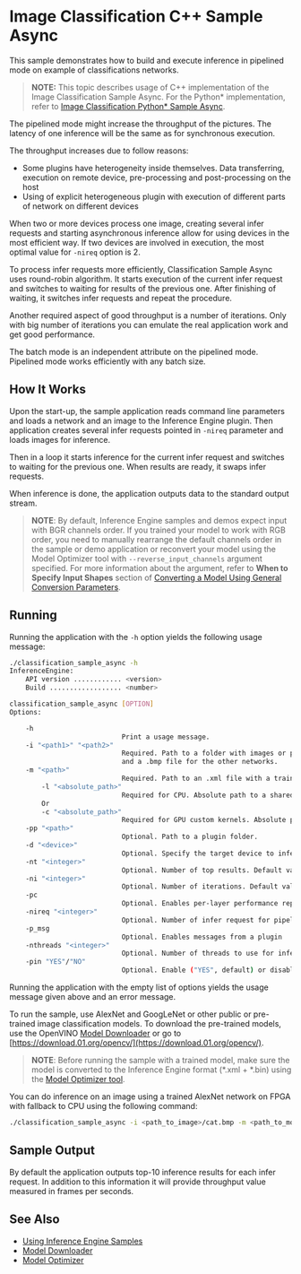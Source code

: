 # Image Classification C++ Sample Async

This sample demonstrates how to build and execute inference in pipelined mode on example of classifications networks.

> **NOTE:** This topic describes usage of C++ implementation of the Image Classification Sample Async. For the Python* implementation, refer to [Image Classification Python* Sample Async](./inference-engine/ie_bridges/python/sample/classification_sample_async/README.md).

The pipelined mode might increase the throughput of the pictures. The latency of one inference will be the same as for synchronous execution.

The throughput increases due to follow reasons:
* Some plugins have heterogeneity inside themselves. Data transferring, execution on remote device, pre-processing and post-processing on the host
* Using of explicit heterogeneous plugin with execution of different parts of network on different devices

When two or more devices process one image, creating several infer requests and starting asynchronous inference allow for using devices in the most efficient way.
If two devices are involved in execution, the most optimal value for `-nireq` option is 2.

To process infer requests more efficiently, Classification Sample Async uses round-robin algorithm. It starts execution of the current infer request and switches to waiting for results of the previous one. After finishing of waiting, it switches infer requests and repeat the procedure.

Another required aspect of good throughput is a number of iterations. Only with big number of iterations you can emulate the real application work and get good performance.

The batch mode is an independent attribute on the pipelined mode. Pipelined mode works efficiently with any batch size.

## How It Works

Upon the start-up, the sample application reads command line parameters and loads a network and an image to the Inference
Engine plugin.
Then application creates several infer requests pointed in `-nireq` parameter and loads images for inference.

Then in a loop it starts inference for the current infer request and switches to waiting for the previous one. When results are ready, it swaps infer requests.

When inference is done, the application outputs data to the standard output stream.

> **NOTE**: By default, Inference Engine samples and demos expect input with BGR channels order. If you trained your model to work with RGB order, you need to manually rearrange the default channels order in the sample or demo application or reconvert your model using the Model Optimizer tool with `--reverse_input_channels` argument specified. For more information about the argument, refer to **When to Specify Input Shapes** section of [Converting a Model Using General Conversion Parameters](./docs/MO_DG/prepare_model/convert_model/Converting_Model_General.md).

## Running

Running the application with the `-h` option yields the following usage message:
```sh
./classification_sample_async -h
InferenceEngine:
    API version ............ <version>
    Build .................. <number>

classification_sample_async [OPTION]
Options:

    -h                      
                            Print a usage message.
    -i "<path1>" "<path2>"
                            Required. Path to a folder with images or path to an image files: a .ubyte file for LeNet
                            and a .bmp file for the other networks.
    -m "<path>"             
                            Required. Path to an .xml file with a trained model.
        -l "<absolute_path>"
                            Required for CPU. Absolute path to a shared library with the kernel implementations
        Or
        -c "<absolute_path>"
                            Required for GPU custom kernels. Absolute path to the .xml file with kernel descriptions
    -pp "<path>"            
                            Optional. Path to a plugin folder.
    -d "<device>"           
                            Optional. Specify the target device to infer on; CPU, GPU, FPGA, HDDL or MYRIAD is acceptable. Sample will look for a suitable plugin for device specified. Default value is "CPU".
    -nt "<integer>"         
                            Optional. Number of top results. Default value is 10.
    -ni "<integer>"         
                            Optional. Number of iterations. Default value is 1.
    -pc                     
                            Optional. Enables per-layer performance report
    -nireq "<integer>"
                            Optional. Number of infer request for pipelined mode. Default value is 1.
    -p_msg                  
                            Optional. Enables messages from a plugin
    -nthreads "<integer>"
                            Optional. Number of threads to use for inference on the CPU (including HETERO cases)
    -pin "YES"/"NO"
                            Optional. Enable ("YES", default) or disable ("NO") CPU threads pinning for CPU-involved inference
```

Running the application with the empty list of options yields the usage message given above and an error message.

To run the sample, use AlexNet and GoogLeNet or other public or pre-trained image classification models. To download the pre-trained models, use the OpenVINO [Model Downloader](https://github.com/opencv/open_model_zoo/tree/2018/model_downloader) or go to [https://download.01.org/opencv/](https://download.01.org/opencv/).

> **NOTE**: Before running the sample with a trained model, make sure the model is converted to the Inference Engine format (\*.xml + \*.bin) using the [Model Optimizer tool](./docs/MO_DG/Deep_Learning_Model_Optimizer_DevGuide.md).

You can do inference on an image using a trained AlexNet network on FPGA with fallback to CPU using the following command:
```sh
./classification_sample_async -i <path_to_image>/cat.bmp -m <path_to_model>/alexnet_fp32.xml -nt 5 -d HETERO:FPGA,CPU -nireq 2 -ni 200
```

## Sample Output

By default the application outputs top-10 inference results for each infer request.
In addition to this information it will provide throughput value measured in frames per seconds.

## See Also
* [Using Inference Engine Samples](./docs/IE_DG/Samples_Overview.md)
* [Model Downloader](https://github.com/opencv/open_model_zoo/tree/2018/model_downloader)
* [Model Optimizer](./docs/MO_DG/Deep_Learning_Model_Optimizer_DevGuide.md)
